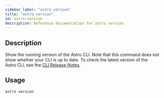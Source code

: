 ```yaml
---
sidebar_label: "astro version"
title: "astro version"
id: astro-version
description: Reference documentation for astro version.
---
```


## Description

Show the running version of the Astro CLI. Note that this command does not show whether your CLI is up to date. To check the latest version of the Astro CLI, see the [CLI Release Notes](cli/release-notes.md).

## Usage

```sh
astro version
```
